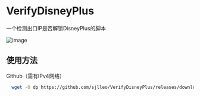 # VerifyDisneyPlus
一个检测出口IP是否解锁DisneyPlus的脚本

![image](https://user-images.githubusercontent.com/13616352/114304881-1e942100-9b08-11eb-9233-03ac16c17fbb.png)

## 使用方法

Github（需有IPv4网络）

```bash
  wget -O dp https://github.com/sjlleo/VerifyDisneyPlus/releases/download/1.0Beta/dp_1.0Beta_linux_amd64 && chmod +x dp && clear && ./dp
```
